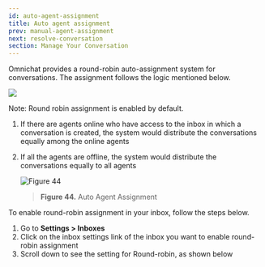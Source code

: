 ```yaml
---
id: auto-agent-assignment
title: Auto agent assignment
prev: manual-agent-assignment
next: resolve-conversation
section: Manage Your Conversation
---
```


Omnichat provides a round-robin auto-assignment system for conversations. The assignment follows the logic mentioned below.

<div className="info">
        <img className="borderless" src="/assets/images/icon-info.svg" />
        <p>
            Note: Round robin assignment is enabled by default.
        </p>
    </div>

1. If there are agents online who have access to the inbox in which a conversation is created, the system would distribute the conversations equally among the online agents
2. If all the agents are offline, the system would distribute the conversations equally to all agents

    ![Figure 44](/assets/images/products/kata-omnichat/image44.png)

    > **Figure 44.** Auto Agent Assignment

To enable round-robin assignment in your inbox, follow the steps below.

1. Go to **Settings > Inboxes**
2. Click on the inbox settings link of the inbox you want to enable round-robin assignment
3. Scroll down to see the setting for Round-robin, as shown below
